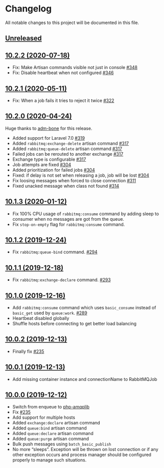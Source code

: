 # Changelog

All notable changes to this project will be documented in this file.

## [Unreleased](https://github.com/vyuldashev/laravel-queue-rabbitmq/compare/v10.2.2...master)

## [10.2.2 (2020-07-18)](https://github.com/vyuldashev/laravel-queue-rabbitmq/compare/v10.2.1...v10.2.2)

- Fix: Make Artisan commands visible not just in console [#348](https://github.com/vyuldashev/laravel-queue-rabbitmq/pull/348)
- Fix: Disable heartbeat when not configured [#346](https://github.com/vyuldashev/laravel-queue-rabbitmq/pull/346)

## [10.2.1 (2020-05-11)](https://github.com/vyuldashev/laravel-queue-rabbitmq/compare/v10.2.0...v10.2.1)

- Fix: When a job fails it tries to reject it twice [#322](https://github.com/vyuldashev/laravel-queue-rabbitmq/pull/322)

## [10.2.0 (2020-04-24)](https://github.com/vyuldashev/laravel-queue-rabbitmq/compare/v10.1.3...v10.2.0)

Huge thanks to [adm-bone](https://github.com/adm-bome) for this release.

- Added support for Laravel 7.0 [#319](https://github.com/vyuldashev/laravel-queue-rabbitmq/pull/319)
- Added `rabbitmq:exchange-delete` artisan command [#317](https://github.com/vyuldashev/laravel-queue-rabbitmq/pull/317)
- Added `rabbitmq:queue-delete` artisan command [#317](https://github.com/vyuldashev/laravel-queue-rabbitmq/pull/317)
- Failed jobs can be rerouted to another exchange [#317](https://github.com/vyuldashev/laravel-queue-rabbitmq/pull/317)
- Exchange type is configurable [#317](https://github.com/vyuldashev/laravel-queue-rabbitmq/pull/317)
- Job attempts are fixed [#304](https://github.com/vyuldashev/laravel-queue-rabbitmq/pull/304)
- Added prioritization for failed jobs [#304](https://github.com/vyuldashev/laravel-queue-rabbitmq/pull/304)
- Fixed: if delay is not set when releasing a job, job will be lost [#304](https://github.com/vyuldashev/laravel-queue-rabbitmq/pull/304)
- Fix loosing messages when forced to close connection [#311](https://github.com/vyuldashev/laravel-queue-rabbitmq/pull/311)
- Fixed unacked message when class not found [#314](https://github.com/vyuldashev/laravel-queue-rabbitmq/pull/314)

## [10.1.3 (2020-01-12)](https://github.com/vyuldashev/laravel-queue-rabbitmq/compare/v10.1.2...v10.1.3)

- Fix 100% CPU usage of `rabbitmq:consume` command by adding sleep to consumer when no messages are got from the queue.
- Fix `stop-on-empty` flag for `rabbitmq:consume` command.

## [10.1.2 (2019-12-24)](https://github.com/vyuldashev/laravel-queue-rabbitmq/compare/v10.1.1...v10.1.2)

- Fix `rabbitmq:queue-bind` command. [#294](https://github.com/vyuldashev/laravel-queue-rabbitmq/pull/294)

## [10.1.1 (2019-12-18)](https://github.com/vyuldashev/laravel-queue-rabbitmq/compare/v10.1.0...v10.1.1)

- Fix `rabbitmq:exchange-declare` command. [#293](https://github.com/vyuldashev/laravel-queue-rabbitmq/pull/293)

## [10.1.0 (2019-12-16)](https://github.com/vyuldashev/laravel-queue-rabbitmq/compare/v10.0.2...v10.1.0)

- Add `rabbitmq:consume` command which uses `basic_consume` instead of `basic_get` used by `queue:work`. [#289](https://github.com/vyuldashev/laravel-queue-rabbitmq/pull/289)
- Heartbeat disabled globally
- Shuffle hosts before connecting to get better load balancing

## [10.0.2 (2019-12-13)](https://github.com/vyuldashev/laravel-queue-rabbitmq/compare/v10.0.1...v10.0.2)

- Finally fix [#235](https://github.com/vyuldashev/laravel-queue-rabbitmq/issues/235)

## [10.0.1 (2019-12-13)](https://github.com/vyuldashev/laravel-queue-rabbitmq/compare/v10.0.0...v10.0.1)

- Add missing container instance and connectionName to RabbitMQJob

## [10.0.0 (2019-12-12)](https://github.com/vyuldashev/laravel-queue-rabbitmq/compare/v9.0...v10.0.0)

- Switch from enqueue to [php-amqplib](https://github.com/php-amqplib/php-amqplib)
- Fix [#235](https://github.com/vyuldashev/laravel-queue-rabbitmq/issues/235)
- Add support for multiple hosts
- Added `exchange:declare` artisan command
- Added `queue:bind` artisan command
- Added `queue:declare` artisan command
- Added `queue:purge` artisan command
- Bulk push messages using `batch_basic_publish`
- No more “sleeps”. Exception will be thrown on lost connection or if any other exception occurs and process manager should be configured properly to manage such situations.
